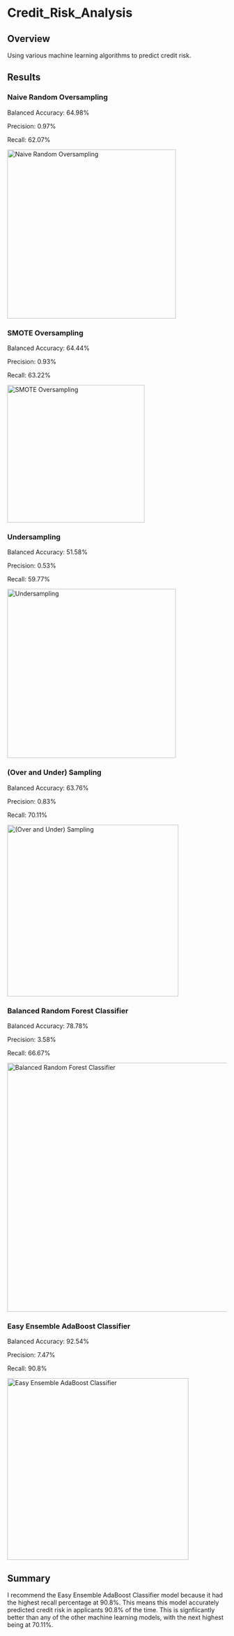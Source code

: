 # Credit_Risk_Analysis

## Overview
Using various machine learning algorithms to predict credit risk.

## Results

### Naive Random Oversampling

Balanced Accuracy: 64.98%

Precision: 0.97% 

Recall: 62.07%

<img width="387" alt="Naive Random Oversampling" src="https://user-images.githubusercontent.com/89493488/148664307-574dd636-ae0e-4ff5-a818-e6b07b08647d.png">

### SMOTE Oversampling

Balanced Accuracy: 64.44% 

Precision: 0.93% 

Recall: 63.22%

<img width="315" alt="SMOTE Oversampling" src="https://user-images.githubusercontent.com/89493488/148664316-1c55fdb9-52d2-4ddb-b8fe-511460a99e2b.png">

### Undersampling

Balanced Accuracy: 51.58%

Precision: 0.53%

Recall: 59.77%

<img width="387" alt="Undersampling" src="https://user-images.githubusercontent.com/89493488/148664320-68e4770c-3339-4016-a72c-81e7f78193d5.png">

### (Over and Under) Sampling

Balanced Accuracy: 63.76%

Precision: 0.83%

Recall: 70.11%

<img width="393" alt="(Over and Under) Sampling" src="https://user-images.githubusercontent.com/89493488/148664323-876f298b-8f4a-4523-896c-6258ff7121d1.png">

### Balanced Random Forest Classifier

Balanced Accuracy: 78.78%

Precision: 3.58%

Recall: 66.67%

<img width="570" alt="Balanced Random Forest Classifier" src="https://user-images.githubusercontent.com/89493488/148664330-b3c281ff-356a-43c0-bbc9-6919cfc348e6.png">

### Easy Ensemble AdaBoost Classifier

Balanced Accuracy: 92.54%

Precision: 7.47%

Recall: 90.8%

<img width="416" alt="Easy Ensemble AdaBoost Classifier" src="https://user-images.githubusercontent.com/89493488/148664335-441a2bb3-a143-4fda-bc15-8bd604fe1ddb.png">

## Summary

I recommend the Easy Ensemble AdaBoost Classifier model because it had the highest recall percentage at 90.8%. This means this model accurately predicted credit risk in applicants 90.8% of the time. This is signfiicantly better than any of the other machine learning models, with the next highest being at 70.11%.
